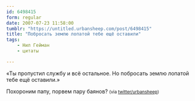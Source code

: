 ```yaml
---
id: 6498415
form: regular
date: 2007-07-23 11:58:00
tumblr: "https://untitled.urbansheep.com/post/6498415"
title: "Побросать землю лопатой тебе ещё оставили"
tags:
    - Нил Гейман
    - цитаты

---
```


<p>«Ты пропустил службу и всё остальное. Но побросать землю лопатой тебе ещё оставили.»</p>
<p>Похороним папу, порвем пару баянов? <small>(via <a href="http://twitter.com/urbansheep/statuses/163629382">twitter/urbansheep</a>)</small></p>

